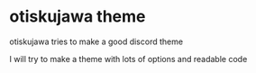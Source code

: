 # otiskujawa theme
otiskujawa tries to make a good discord theme

I will try to make a theme with lots of options and readable code
